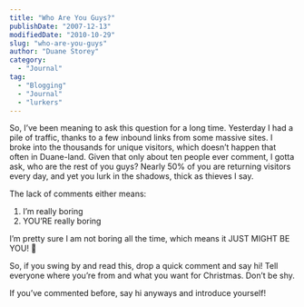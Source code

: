 ```yaml
---
title: "Who Are You Guys?"
publishDate: "2007-12-13"
modifiedDate: "2010-10-29"
slug: "who-are-you-guys"
author: "Duane Storey"
category:
  - "Journal"
tag:
  - "Blogging"
  - "Journal"
  - "lurkers"
---
```


So, I’ve been meaning to ask this question for a long time. Yesterday I had a pile of traffic, thanks to a few inbound links from some massive sites. I broke into the thousands for unique visitors, which doesn’t happen that often in Duane-land. Given that only about ten people ever comment, I gotta ask, who are the rest of you guys? Nearly 50% of you are returning visitors every day, and yet you lurk in the shadows, thick as thieves I say.

The lack of comments either means:

1. I’m really boring
2. YOU’RE really boring

I’m pretty sure I am not boring all the time, which means it JUST MIGHT BE YOU! 🙂

So, if you swing by and read this, drop a quick comment and say hi! Tell everyone where you’re from and what you want for Christmas. Don’t be shy.

If you’ve commented before, say hi anyways and introduce yourself!